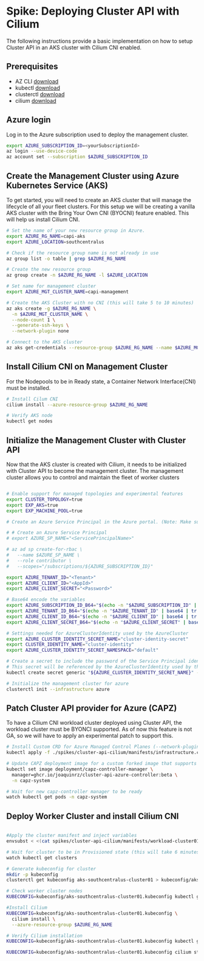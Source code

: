 # Spike: Deploying Cluster API with Cilium

The following instructions provide a basic implementation on how to setup Cluster API in an AKS cluster with Cilium CNI enabled.

## Prerequisites

- AZ CLI [download](https://docs.microsoft.com/en-us/cli/azure/install-azure-cli?view=azure-cli-latest)
- kubectl [download](https://kubernetes.io/docs/tasks/tools/install-kubectl-linux/)
- clusterctl [download](https://cluster-api.sigs.k8s.io/user/quick-start.html#install-clusterctl)
- cilium [download](https://docs.cilium.io/en/stable/gettingstarted/k8s-install-default/)

## Azure login

Log in to the Azure subscription used to deploy the management cluster.

```bash
export AZURE_SUBSCRIPTION_ID=<yourSubscriptionId>
az login --use-device-code
az account set --subscription $AZURE_SUBSCRIPTION_ID
```

## Create the Management Cluster using Azure Kubernetes Service (AKS)

To get started, you will need to create an AKS cluster that will manage the lifecycle of all your fleet clusters. For this setup we will be creating a vanilla AKS cluster with the Bring Your Own CNI (BYOCNI) feature enabled. This will help us install Cilium CNI.

```bash
# Set the name of your new resource group in Azure.
export AZURE_RG_NAME=capi-aks
export AZURE_LOCATION=southcentralus

# Check if the resource group name is not already in use
az group list -o table | grep $AZURE_RG_NAME

# Create the new resource group
az group create -n $AZURE_RG_NAME -l $AZURE_LOCATION

# Set name for management cluster
export AZURE_MGT_CLUSTER_NAME=capi-management

# Create the AKS Cluster with no CNI (this will take 5 to 10 minutes)
az aks create -g $AZURE_RG_NAME \
  -n $AZURE_MGT_CLUSTER_NAME \
  --node-count 1 \
  --generate-ssh-keys \
  --network-plugin none

# Connect to the AKS cluster
az aks get-credentials --resource-group $AZURE_RG_NAME --name $AZURE_MGT_CLUSTER_NAME
```

## Install Cilium CNI on Management Cluster

For the Nodepools to be in Ready state, a Container Network Interface(CNI) must be installed.

```bash
# Install Cilum CNI
cilium install --azure-resource-group $AZURE_RG_NAME

# Verify AKS node
kubectl get nodes
```

## Initialize the Management Cluster with Cluster API

Now that the AKS cluster is created with Cilium, it needs to be initialized with Cluster API to become the management cluster. The management cluster allows you to control and maintain the fleet of worker clusters

```bash

# Enable support for managed topologies and experimental features
export CLUSTER_TOPOLOGY=true
export EXP_AKS=true
export EXP_MACHINE_POOL=true

# Create an Azure Service Principal in the Azure portal. (Note: Make sure this Service Principal has access to the resource group)

# # Create an Azure Service Principal
# export AZURE_SP_NAME="<ServicePrincipalName>"

# az ad sp create-for-rbac \
#   --name $AZURE_SP_NAME \
#   --role contributor \
#   --scopes="/subscriptions/${AZURE_SUBSCRIPTION_ID}"

export AZURE_TENANT_ID="<Tenant>"
export AZURE_CLIENT_ID="<AppId>"
export AZURE_CLIENT_SECRET="<Password>"

# Base64 encode the variables
export AZURE_SUBSCRIPTION_ID_B64="$(echo -n "$AZURE_SUBSCRIPTION_ID" | base64 | tr -d '\n')"
export AZURE_TENANT_ID_B64="$(echo -n "$AZURE_TENANT_ID" | base64 | tr -d '\n')"
export AZURE_CLIENT_ID_B64="$(echo -n "$AZURE_CLIENT_ID" | base64 | tr -d '\n')"
export AZURE_CLIENT_SECRET_B64="$(echo -n "$AZURE_CLIENT_SECRET" | base64 | tr -d '\n')"

# Settings needed for AzureClusterIdentity used by the AzureCluster
export AZURE_CLUSTER_IDENTITY_SECRET_NAME="cluster-identity-secret"
export CLUSTER_IDENTITY_NAME="cluster-identity"
export AZURE_CLUSTER_IDENTITY_SECRET_NAMESPACE="default"

# Create a secret to include the password of the Service Principal identity created in Azure
# This secret will be referenced by the AzureClusterIdentity used by the AzureCluster
kubectl create secret generic "${AZURE_CLUSTER_IDENTITY_SECRET_NAME}" --from-literal=clientSecret="${AZURE_CLIENT_SECRET}"

# Initialize the management cluster for azure
clusterctl init --infrastructure azure
```

## Patch Cluster API provider for Azure (CAPZ)

To have a Cilium CNI workload cluster deployed using Cluster API, the workload cluster must be BYONCI supported. As of now this feature is not GA, so we will have to apply an experimental patch to support this.

```bash
# Install Custom CRD for Azure Managed Control Planes (--network-plugin none)
kubectl apply -f ./spikes/cluster-api-cilium/manifests/infrastructure.cluster.x-k8s.io_azuremanagedcontrolplanes.yaml.yaml 

# Update CAPZ deployment image for a custom forked image that supports BYONCI
kubectl set image deployment/capz-controller-manager \
  manager=ghcr.io/joaquinrz/cluster-api-azure-controller:beta \
  -n capz-system

# Wait for new capz-controller manager to be ready
watch kubectl get pods -n capz-system

```

## Deploy Worker Cluster and install Cilium CNI

```bash

#Apply the cluster manifest and inject variables
envsubst < <(cat spikes/cluster-api-cilium/manifests/workload-cluster01.yaml) | kubectl apply -f -

# Wait for cluster to be in Provisioned state (this will take 6 minutes)
watch kubectl get clusters

# Generate kubeconfig for cluster
mkdir -p kubeconfig
clusterctl get kubeconfig aks-southcentralus-cluster01 > kubeconfig/aks-southcentralus-cluster01.kubeconfig

# Check worker cluster nodes
KUBECONFIG=kubeconfig/aks-southcentralus-cluster01.kubeconfig kubectl get nodes

#Install Cilium
KUBECONFIG=kubeconfig/aks-southcentralus-cluster01.kubeconfig \
  cilium install \
  --azure-resource-group $AZURE_RG_NAME

# Verify Cilium installation
KUBECONFIG=kubeconfig/aks-southcentralus-cluster01.kubeconfig kubectl get nodes

KUBECONFIG=kubeconfig/aks-southcentralus-cluster01.kubeconfig cilium status

```
